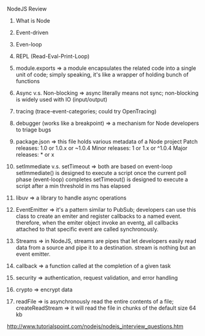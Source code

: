 NodeJS Review

1. What is Node

2. Event-driven

3. Even-loop

4. REPL (Read-Eval-Print-Loop)

5. module.exports => a module encapsulates the related code into a single unit of code; simply speaking, it's like a wrapper of holding bunch of functions

6. Async v.s. Non-blocking => async literally means not sync; non-blocking is widely used with IO (input/output)

7. tracing (trace-event-categories; could try OpenTracing)

8. debugger (works like a breakpoint) => a mechanism for Node developers to triage bugs

9. package.json => this file holds various metadata of a Node project
    Patch releases: 1.0 or 1.0.x or ~1.0.4
    Minor releases: 1 or 1.x or ^1.0.4
    Major releases: * or x

10. setImmediate v.s. setTimeout => both are based on event-loop
    setImmediate() is designed to execute a script once the current poll phase (event-loop) completes
    setTimeout() is designed to execute a script after a min threshold in ms has elapsed

11. libuv => a library to handle async operations

12. EventEmitter => it's a pattern similar to PubSub; developers can use this class to create an emiter and register callbacks to a named event. therefore, when the emiter object invoke an eventg, all callbacks attached to that specific event are called synchronously.

13. Streams => in NodeJS, streams are pipes that let developers easily read data from a source and pipe it to a destination. stream is nothing but an event emitter.

14. callback => a function called at the completion of a given task

15. security => authentication, request validation, and error handling

16. crypto => encrypt data

17. readFile => is asynchronously read the entire contents of a file; createReadStream => it will read the file in chunks of the default size 64 kb

http://www.tutorialspoint.com/nodejs/nodejs_interview_questions.htm